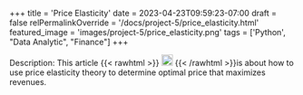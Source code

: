 +++
title = 'Price Elasticity'
date = 2023-04-23T09:59:23-07:00
draft = false
relPermalinkOverride = '/docs/project-5/price_elasticity.html'
featured_image = 'images/project-5/price_elasticity.png'
tags = ['Python', "Data Analytic", "Finance"]
+++

Description: This article {{< rawhtml >}} 
  <a href="/docs/project-5/price_elasticity.html"><img src="/images/siteimages/link_icon.png" style="width:20px;height:20px;"></a>
{{< /rawhtml >}}is about how to use price elasticity theory to determine optimal price that maximizes revenues.
